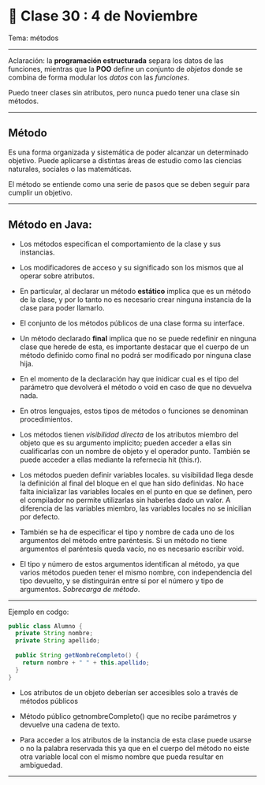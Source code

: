 # 📖 Clase 30 : 4 de Noviembre

Tema: métodos

---

Aclaración: la **programación estructurada** separa los datos de las funciones, mientras que la **POO** define un conjunto de *objetos* donde se combina de forma modular los *datos* con las *funciones*.

Puedo tneer clases sin atributos, pero nunca puedo tener una clase sin métodos.

---

## Método

Es una forma organizada y sistemática de poder alcanzar un determinado objetivo. Puede aplicarse a distintas áreas de estudio como las ciencias naturales, sociales o las matemáticas.

El método se entiende como una serie de pasos que se deben seguir para cumplir un objetivo.

---

## Método en Java:

- Los métodos especifican el comportamiento de la clase y sus instancias.

- Los modificadores de acceso y su significado son los mismos que al operar sobre atributos.

- En particular, al declarar un método **estático** implica que es un método de la clase, y por lo tanto no es necesario crear ninguna instancia de la clase para poder llamarlo.

- El conjunto de los métodos públicos de una clase forma su interface.

- Un método declarado **final** implica que no se puede redefinir en ninguna clase que herede de esta, es importante destacar que el cuerpo de un método definido como final no podrá ser modificado por ninguna clase hija.

- En el momento de la declaración hay que inidicar cual  es el tipo del parámetro que devolverá el método o void en caso de que no devuelva nada.

- En otros lenguajes, estos tipos de métodos o funciones se denominan procedimientos.

- Los métodos tienen *visibilidad directa* de los atributos miembro del objeto que es su argumento implícito; pueden acceder a ellas sin cualificarlas con un nombre de objeto y el operador punto. También se puede acceder a ellas mediante la refernecia hit (this.r).

- Los métodos pueden definir variables locales. su visibilidad llega desde la definición al final del bloque en el que han sido definidas. No hace falta inicializar las variables locales en el punto en que se definen, pero el compilador no permite utilizarlas sin haberles dado un valor. A diferencia de las variables miembro, las variables locales no se inicilian por defecto.

- También se ha de especificar el tipo y nombre de cada uno de los argumentos del método entre paréntesis. Si un método no tiene argumentos el paréntesis queda vacío, no es necesario escribir void.

- El tipo y número de estos argumentos identifican al método, ya que varios métodos pueden tener el mismo nombre, con independencia del tipo devuelto, y se distinguirán entre sí por el número y tipo de argumentos. *Sobrecarga de método*.

---

Ejemplo en codgo:

```JAVA
public class Alumno {
  private String nombre;
  private String apellido;
  
  public String getNombreCompleto() {
    return nombre + " " + this.apellido;
  }
}
```

- Los atributos de un objeto deberían ser accesibles solo a través de métodos públicos 

- Método público getnombreCompleto() que no recibe parámetros y devuelve una cadena de texto.

- Para acceder a los atributos de la instancia de esta clase puede usarse o no la palabra reservada this ya que en el cuerpo del método no eiste otra variable local con el mismo nombre que pueda resultar en ambiguedad.

---


